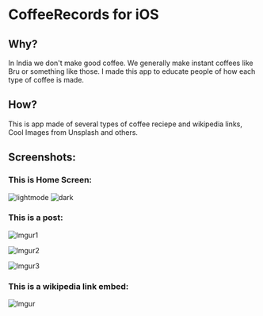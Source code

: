 # CoffeeRecords for iOS

## Why?
In India we don't make good coffee. We generally make instant coffees like Bru or something like those. I made this app to educate people of how each type of coffee is made.

## How?
This is app made of several types of coffee reciepe and wikipedia links, Cool Images from Unsplash and others.

## Screenshots:

### This is Home Screen:

![lightmode](https://i.imgur.com/egVrrbk.png)
![dark](https://i.imgur.com/PyDfCJT.png)

### This is a post:

![Imgur1](https://i.imgur.com/PwAVPLL.png)


![Imgur2](https://i.imgur.com/Nh5UrYS.png)


![Imgur3](https://i.imgur.com/fi9g8KX.png)

### This is a wikipedia link embed:
![Imgur](https://i.imgur.com/nBo1mps.png)


